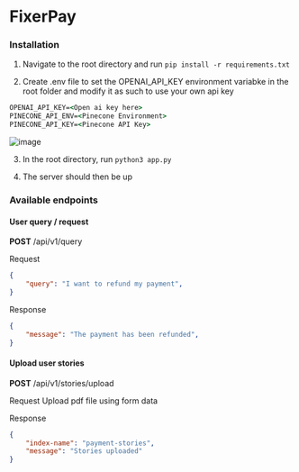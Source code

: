 # FixerPay

### Installation
1. Navigate to the root directory and run  ```pip install -r requirements.txt```

2. Create .env file to set the OPENAI_API_KEY environment variabke in the root folder and modify it as such to use your own api key

```cmd
OPENAI_API_KEY=<Open ai key here>
PINECONE_API_ENV=<Pinecone Environment>
PINECONE_API_KEY=<Pinecone API Key>
```
![image](https://user-images.githubusercontent.com/48543482/235380019-09ab0d93-2f80-43cd-a15f-dd00902f4575.png)

3. In the root directory, run ```python3 app.py```

4. The server should then be up

### Available endpoints

#### User query / request

**POST** /api/v1/query

Request
```json
{
    "query": "I want to refund my payment",
}
```

Response
```json
{
    "message": "The payment has been refunded",
}
```

#### Upload user stories

**POST** /api/v1/stories/upload

Request
Upload pdf file using form data

Response
```json
{
    "index-name": "payment-stories",
    "message": "Stories uploaded"
}
```


